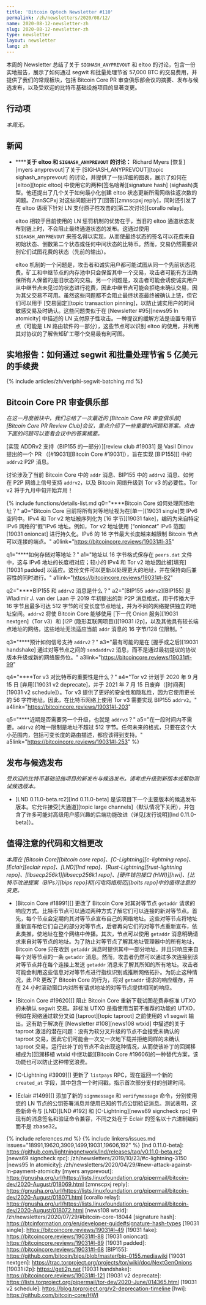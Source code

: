 ```yaml
---
title: 'Bitcoin Optech Newsletter #110'
permalink: /zh/newsletters/2020/08/12/
name: 2020-08-12-newsletter-zh
slug: 2020-08-12-newsletter-zh
type: newsletter
layout: newsletter
lang: zh
---
```

本周的 Newsletter 总结了关于 `SIGHASH_ANYPREVOUT` 和 eltoo 的讨论，包含一份实地报告，展示了如何通过 segwit 和批量处理节省 57,000 BTC 的交易费用，并提供了我们的常规板块，包括 Bitcoin Core PR 审查俱乐部会议的摘要、发布与候选发布，以及受欢迎的比特币基础设施项目的显著变更。

## 行动项

*本周无。*

## 新闻

- **<!--discussion-about-eltoo-and-sighash_anyprevout-->****关于 eltoo 和 `SIGHASH_ANYPREVOUT` 的讨论：** Richard Myers [恢复][myers anyprevout]了关于 [SIGHASH_ANYPREVOUT][topic sighash_anyprevout] 的讨论，并提供了一张详细的图表，展示了如何在 [eltoo][topic eltoo] 中使用它的两种[签名哈希][signature hash] (sighash)类型。他还提出了几个关于如何最小化创建 eltoo 状态更新所需网络往返次数的问题。ZmnSCPxj 对这些问题进行了[回答][zmnscpxj reply]，同时还引发了在 eltoo 语境下针对 LN 支付原子性攻击的[第二次讨论][corallo relay]。

  eltoo 相较于目前使用的 LN 惩罚机制的优势在于，当旧的 eltoo 通道状态发布到链上时，不会阻止最终通道状态的发布。这通过使用 `SIGHASH_ANYPREVOUT` 来签名得以实现，从而使最终状态的签名可以花费来自初始状态、倒数第二个状态或任何中间状态的比特币。然而，交易仍然需要识别它们试图花费的状态（先前的输出）。

  eltoo 机制的一个问题是，攻击者和诚实用户都可能试图从同一个先前状态花费。矿工和中继节点的内存池中只会保留其中一个交易，攻击者可能有方法确保所有人保留的是旧状态的交易。另一个问题是，攻击者可能会诱使诚实用户从中继节点未见过的状态进行花费，因此中继节点可能会拒绝未确认交易，因为其父交易不可用。虽然这些问题都不会阻止最终状态最终被确认上链，但它们可以用于 [交易固定][topic transaction pinning]，以防止诚实用户的时间敏感交易及时确认。这些问题类似于在 [Newsletter #95][news95 ln atomicity] 中描述的 LN 支付原子性攻击。一种提议的缓解方法是设置专用节点（可能是 LN 路由软件的一部分），这些节点可以识别 eltoo 的使用，并利用其对协议的了解告知矿工哪个交易最有利可图。

## 实地报告：如何通过 segwit 和批量处理节省 5 亿美元的手续费

{% include articles/zh/veriphi-segwit-batching.md %}

## Bitcoin Core PR 审查俱乐部

*在这一月度板块中，我们总结了一次最近的 [Bitcoin Core PR 审查俱乐部][Bitcoin Core PR Review Club]会议，重点介绍了一些重要的问题和答案。点击下面的问题可以查看会议中的答案摘要。*

[实现 ADDRv2 支持（BIP155 的一部分）][review club #19031] 是 Vasil Dimov 提出的一个 PR
（[#19031][Bitcoin Core #19031]），旨在实现 [BIP155][] 中的 `addrv2` P2P 消息。

讨论涉及了当前 Bitcoin Core 中的 `addr` 消息、BIP155 中的 `addrv2` 消息、如何在 P2P 网络上信号支持 `addrv2`，以及 Bitcoin 网络升级到 Tor v3 的必要性。Tor v2 将于九月中旬开始弃用！

{% include functions/details-list.md
  q0="**<!--q0-->**Bitcoin Core 如何处理网络地址？"
  a0="Bitcoin Core 目前将所有对等地址视为在[单一][19031 single]类 IPv6 空间中。IPv4 和 Tor v2 地址被序列化为 [16 字节][19031 fake]，编码为来自特定 IPv6 网络的“假”IPv6 地址。例如，Tor v2 地址使用 [“onioncat” IPv6 范围][19031 onioncat] 进行持久化。IPv6 的 16 字节最大长度越来越限制 Bitcoin 节点可以连接的端点。"
  a0link="https://bitcoincore.reviews/19031#l-35"

  q1="**<!--q1-->**如何存储对等地址？"
  a1="地址以 16 字节格式保存在 `peers.dat` 文件中，这与 IPv6 地址的长度相对应；较小的 IPv4 和 Tor v2 地址因此被[填充][19031 padded] 以适应。这份文件可以更新以处理更大的地址，并在保持向后兼容性的同时进行。"
  a1link="https://bitcoincore.reviews/19031#l-82"

  q2="**<!--q2-->**BIP155 和 `addrv2` 消息是什么？"
  a2="[BIP155 `addrv2`][BIP155] 是 Wladimir J. van der Laan 于 2019 年初提出的新 P2P 消息格式，用于传播大于 16 字节且最多可达 512 字节的可变长度节点地址，并为不同的网络提供独立的地址空间。`addrv2` 将使 Bitcoin Core 能够使用 [下一代 Onion 服务][19031 nextgen]（Tor v3）和 [I2P (隐形互联网项目)][19031 i2p]，以及其他具有较长端点地址的网络，这些地址无法适应当前 `addr` 消息的 16 字节/128 位限制。"

  q3="**<!--q3-->**预计如何信号支持 `addrv2`？"
  a3="最有可能的是在 [握手或之后][19031 handshake] 通过对等节点之间的 `sendaddrv2` 消息，而不是通过最初提议的协议版本升级或新的网络服务位。"
  a3link="https://bitcoincore.reviews/19031#l-99"

  q4="**<!--q4-->**Tor v3 对比特币的重要性是什么？"
  a4="Tor v2 计划于 2020 年 9 月 15 日 [弃用][19031 v2 deprecate]，并于 2021 年 7 月 15 日废弃（[时间表][19031 v2 schedule]）。Tor v3 提供了更好的安全性和隐私性，因为它使用更长的 56 字符地址。因此，在比特币网络上使用 Tor v3 需要实现 BIP155 `addrv2`。"
  a4link="https://bitcoincore.reviews/19031#l-203"

  q5="**<!--q5-->**近期是否需要另一个升级，也就是 `addrv3`？"
  a5="在一段时间内不需要。`addrv2` 的唯一限制是地址不超过 512 字节。任何未来的格式，只要在这个大小范围内，包括可变长度的路由描述，都应该得到支持。"
  a5link="https://bitcoincore.reviews/19031#l-253"
%}

## 发布与候选发布

*受欢迎的比特币基础设施项目的新发布与候选发布。请考虑升级到新版本或帮助测试候选版本。*

- [LND 0.11.0-beta.rc2][lnd 0.11.0-beta] 是该项目下一个主要版本的候选发布版本。它允许接受[大通道][topic large channels]（默认情况下关闭），并包含了许多可能对高级用户感兴趣的后端功能改进（详见[发行说明][lnd 0.11.0-beta]）。

## 值得注意的代码和文档更改

*本周在 [Bitcoin Core][bitcoin core repo]、[C-Lightning][c-lightning repo]、[Eclair][eclair repo]、[LND][lnd repo]、[Rust-Lightning][rust-lightning repo]、[libsecp256k1][libsecp256k1 repo]、[硬件钱包接口 (HWI)][hwi]、[比特币改进提案（BIPs）][bips repo]和[闪电网络规范][bolts repo]中的值得注意的变更。*

- [Bitcoin Core #18991][] 更改了 Bitcoin Core 对其对等节点 `getaddr` 请求的响应方式。比特币节点可以通过两种方式了解它们可以连接的新对等节点。首先，每个节点会定期向其对等节点宣布自己的网络地址。这些对等节点将地址重新宣布给它们自己的部分对等节点，后者再向它们的对等节点重新宣布，依此类推，使地址在整个网络中传播。其次，节点可以使用 `getaddr` 消息明确请求来自对等节点的地址。为了防止对等节点了解其地址管理器中的所有地址，Bitcoin Core 只在收到 `getaddr` 消息时提供其中一部分地址，并且只响应来自每个对等节点的一条 `getaddr` 消息。然而，攻击者仍然可以通过多次连接到该对等节点并在每个连接上发送 `getaddr` 消息来了解其所知的所有地址。攻击者可能会利用这些信息对对等节点进行指纹识别或推断网络拓扑。为防止这种情况，此 PR 更改了 Bitcoin Core 的行为，将对 `getaddr` 请求的响应缓存，并在 24 小时滚动窗口内对所有请求地址的对等节点提供相同的响应。

- [Bitcoin Core #19620][] 阻止 Bitcoin Core 重新下载试图花费非标准 UTXO 的未确认 segwit 交易。非标准 UTXO 是指使用当前不推荐的功能的 UTXO，例如在网络通过软分叉如 [taproot][topic taproot] 之前使用的 v1 segwit 输出。这有助于解决在 [Newsletter #108][news108 wtxid] 中描述的关于 taproot 激活的潜在问题：没有为软分叉升级的节点不会接受未确认的 taproot 交易，因此它们可能会一次又一次地下载并拒绝同样的未确认 taproot 交易。运行此补丁的节点不会出现这种情况，从而使该补丁的回溯移植成为[回溯移植 wtxid 中继功能][Bitcoin Core #19606]的一种替代方案，该功能也可以防止这种带宽浪费。

- [C-Lightning #3909][] 更新了 `listpays` RPC，现在返回一个新的 `created_at` 字段，其中包含一个时间戳，指示首次部分支付的创建时间。

- [Eclair #1499][] 添加了新的 `signmessage` 和 `verifymessage` 命令，分别使用您的 LN 节点的公钥签署消息并使用已知的节点公钥验证消息。测试表明，这些新命令与 [LND][LND #192] 和 [C-Lightning][news69 signcheck rpc] 中现有的消息签名和验证命令兼容，不同之处在于 Eclair 的签名以十六进制编码而不是 zbase32。

{% include references.md %}
{% include linkers/issues.md issues="18991,19620,3909,1499,19031,19606,192" %}
[lnd 0.11.0-beta]: https://github.com/lightningnetwork/lnd/releases/tag/v0.11.0-beta.rc2
[news69 signcheck rpc]: /zh/newsletters/2019/10/23/#c-lightning-3150
[news95 ln atomicity]: /zh/newsletters/2020/04/29/#new-attack-against-ln-payment-atomicity
[myers anyprevout]: https://gnusha.org/url/https://lists.linuxfoundation.org/pipermail/bitcoin-dev/2020-August/018069.html
[zmnscpxj reply]: https://gnusha.org/url/https://lists.linuxfoundation.org/pipermail/bitcoin-dev/2020-August/018071.html
[corallo relay]: https://gnusha.org/url/https://lists.linuxfoundation.org/pipermail/bitcoin-dev/2020-August/018072.html
[news108 wtxid]: /zh/newsletters/2020/07/29/#bitcoin-core-18044
[signature hash]: https://btcinformation.org/en/developer-guide#signature-hash-types
[19031 single]: https://bitcoincore.reviews/19031#l-49
[19031 fake]: https://bitcoincore.reviews/19031#l-88
[19031 onioncat]: https://bitcoincore.reviews/19031#l-89
[19031 padded]: https://bitcoincore.reviews/19031#l-68
[BIP155]: https://github.com/bitcoin/bips/blob/master/bip-0155.mediawiki
[19031 nextgen]: https://trac.torproject.org/projects/tor/wiki/doc/NextGenOnions
[19031 i2p]: https://geti2p.net
[19031 handshake]: https://bitcoincore.reviews/19031#l-121
[19031 v2 deprecate]: https://lists.torproject.org/pipermail/tor-dev/2020-June/014365.html
[19031 v2 schedule]: https://blog.torproject.org/v2-deprecation-timeline
[hwi]: https://github.com/bitcoin-core/HWI
